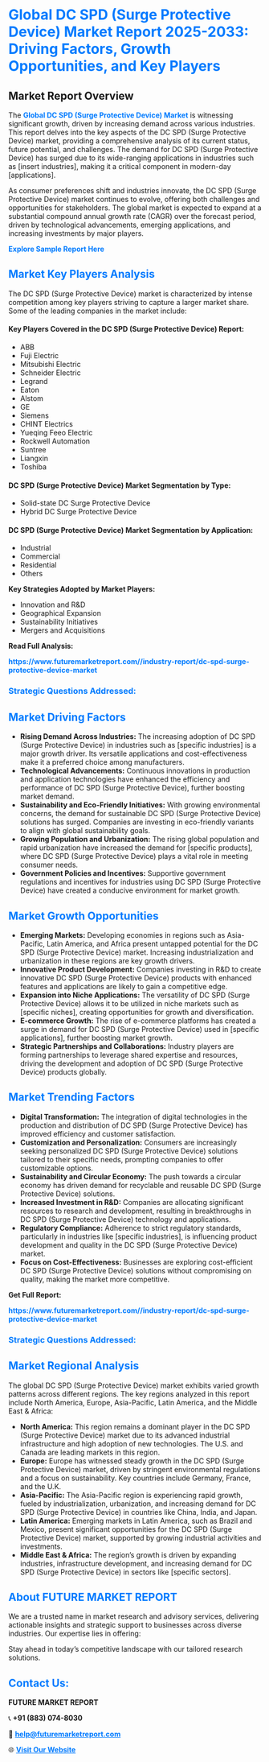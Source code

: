 <h1 style="color: #007BFF;">Global DC SPD (Surge Protective Device) Market Report 2025-2033: Driving Factors, Growth Opportunities, and Key Players</h1>

<section id="overview">
<h2>Market Report Overview</h2>
<p>The <a href="https://www.futuremarketreport.com//industry-report/dc-spd-surge-protective-device-market" style="color: #007BFF; text-decoration: none;"><strong>Global DC SPD (Surge Protective Device) Market</strong></a> is witnessing significant growth, driven by increasing demand across various industries. This report delves into the key aspects of the DC SPD (Surge Protective Device) market, providing a comprehensive analysis of its current status, future potential, and challenges. The demand for DC SPD (Surge Protective Device) has surged due to its wide-ranging applications in industries such as [insert industries], making it a critical component in modern-day [applications].</p>
<p>As consumer preferences shift and industries innovate, the DC SPD (Surge Protective Device) market continues to evolve, offering both challenges and opportunities for stakeholders. The global market is expected to expand at a substantial compound annual growth rate (CAGR) over the forecast period, driven by technological advancements, emerging applications, and increasing investments by major players.</p>
</section>

<section id="overview">
<p><a href="https://www.futuremarketreport.com//request-sample/reportId=76833" style="color: #007BFF; text-decoration: none;"><strong>Explore Sample Report Here</strong></a></p>
</section>

<section id="key-players">
<h2 style="color: #007BFF;">Market Key Players Analysis</h2>
<p>The DC SPD (Surge Protective Device) market is characterized by intense competition among key players striving to capture a larger market share. Some of the leading companies in the market include:</p>
<h4>Key Players Covered in the DC SPD (Surge Protective Device) Report:</h4>
<ul><li>ABB</li><li>Fuji Electric</li><li>Mitsubishi Electric</li><li>Schneider Electric</li><li>Legrand</li><li>Eaton</li><li>Alstom</li><li>GE</li><li>Siemens</li><li>CHINT Electrics</li><li>Yueqing Feeo Electric</li><li>Rockwell Automation</li><li>Suntree</li><li>Liangxin</li><li>Toshiba</li></ul>
<h4>DC SPD (Surge Protective Device) Market Segmentation by Type:</h4>
<ul><li>Solid-state DC Surge Protective Device</li><li>Hybrid DC Surge Protective Device</li></ul>

<h4>DC SPD (Surge Protective Device) Market Segmentation by Application:</h4>
<ul><li>Industrial</li><li>Commercial</li><li>Residential</li><li>Others</li></ul>
<p><strong>Key Strategies Adopted by Market Players:</strong></p>
<ul>
<li>Innovation and R&D</li>
<li>Geographical Expansion</li>
<li>Sustainability Initiatives</li>
<li>Mergers and Acquisitions</li>
</ul>
</section>

<section>
<p><strong>Read Full Analysis: </strong></p><a href="https://www.futuremarketreport.com//industry-report/dc-spd-surge-protective-device-market" style="color: #007BFF; text-decoration: none;"><strong>https://www.futuremarketreport.com//industry-report/dc-spd-surge-protective-device-market</strong></a>
<h3 style="color: #007BFF;">Strategic Questions Addressed:</h3>
</section>

<section id="driving-factors">
<h2 style="color: #007BFF;">Market Driving Factors</h2>
<ul>
<li><strong>Rising Demand Across Industries:</strong> The increasing adoption of DC SPD (Surge Protective Device) in industries such as [specific industries] is a major growth driver. Its versatile applications and cost-effectiveness make it a preferred choice among manufacturers.</li>
<li><strong>Technological Advancements:</strong> Continuous innovations in production and application technologies have enhanced the efficiency and performance of DC SPD (Surge Protective Device), further boosting market demand.</li>
<li><strong>Sustainability and Eco-Friendly Initiatives:</strong> With growing environmental concerns, the demand for sustainable DC SPD (Surge Protective Device) solutions has surged. Companies are investing in eco-friendly variants to align with global sustainability goals.</li>
<li><strong>Growing Population and Urbanization:</strong> The rising global population and rapid urbanization have increased the demand for [specific products], where DC SPD (Surge Protective Device) plays a vital role in meeting consumer needs.</li>
<li><strong>Government Policies and Incentives:</strong> Supportive government regulations and incentives for industries using DC SPD (Surge Protective Device) have created a conducive environment for market growth.</li>
</ul>
</section>

<section id="growth-opportunities">
<h2 style="color: #007BFF;">Market Growth Opportunities</h2>
<ul>
<li><strong>Emerging Markets:</strong> Developing economies in regions such as Asia-Pacific, Latin America, and Africa present untapped potential for the DC SPD (Surge Protective Device) market. Increasing industrialization and urbanization in these regions are key growth drivers.</li>
<li><strong>Innovative Product Development:</strong> Companies investing in R&D to create innovative DC SPD (Surge Protective Device) products with enhanced features and applications are likely to gain a competitive edge.</li>
<li><strong>Expansion into Niche Applications:</strong> The versatility of DC SPD (Surge Protective Device) allows it to be utilized in niche markets such as [specific niches], creating opportunities for growth and diversification.</li>
<li><strong>E-commerce Growth:</strong> The rise of e-commerce platforms has created a surge in demand for DC SPD (Surge Protective Device) used in [specific applications], further boosting market growth.</li>
<li><strong>Strategic Partnerships and Collaborations:</strong> Industry players are forming partnerships to leverage shared expertise and resources, driving the development and adoption of DC SPD (Surge Protective Device) products globally.</li>
</ul>
</section>

<section id="trending-factors">
<h2 style="color: #007BFF;">Market Trending Factors</h2>
<ul>
<li><strong>Digital Transformation:</strong> The integration of digital technologies in the production and distribution of DC SPD (Surge Protective Device) has improved efficiency and customer satisfaction.</li>
<li><strong>Customization and Personalization:</strong> Consumers are increasingly seeking personalized DC SPD (Surge Protective Device) solutions tailored to their specific needs, prompting companies to offer customizable options.</li>
<li><strong>Sustainability and Circular Economy:</strong> The push towards a circular economy has driven demand for recyclable and reusable DC SPD (Surge Protective Device) solutions.</li>
<li><strong>Increased Investment in R&D:</strong> Companies are allocating significant resources to research and development, resulting in breakthroughs in DC SPD (Surge Protective Device) technology and applications.</li>
<li><strong>Regulatory Compliance:</strong> Adherence to strict regulatory standards, particularly in industries like [specific industries], is influencing product development and quality in the DC SPD (Surge Protective Device) market.</li>
<li><strong>Focus on Cost-Effectiveness:</strong> Businesses are exploring cost-efficient DC SPD (Surge Protective Device) solutions without compromising on quality, making the market more competitive.</li>
</ul>
</section>

<section>
<p><strong>Get Full Report: </strong></p><a href="https://www.futuremarketreport.com//industry-report/dc-spd-surge-protective-device-market" style="color: #007BFF; text-decoration: none;"><strong>https://www.futuremarketreport.com//industry-report/dc-spd-surge-protective-device-market</strong></a>
<h3 style="color: #007BFF;">Strategic Questions Addressed:</h3>
</section>


<section id="regional-analysis">
<h2 style="color: #007BFF;">Market Regional Analysis</h2>
<p>The global DC SPD (Surge Protective Device) market exhibits varied growth patterns across different regions. The key regions analyzed in this report include North America, Europe, Asia-Pacific, Latin America, and the Middle East & Africa:</p>
<ul>
<li><strong>North America:</strong> This region remains a dominant player in the DC SPD (Surge Protective Device) market due to its advanced industrial infrastructure and high adoption of new technologies. The U.S. and Canada are leading markets in this region.</li>
<li><strong>Europe:</strong> Europe has witnessed steady growth in the DC SPD (Surge Protective Device) market, driven by stringent environmental regulations and a focus on sustainability. Key countries include Germany, France, and the U.K.</li>
<li><strong>Asia-Pacific:</strong> The Asia-Pacific region is experiencing rapid growth, fueled by industrialization, urbanization, and increasing demand for DC SPD (Surge Protective Device) in countries like China, India, and Japan.</li>
<li><strong>Latin America:</strong> Emerging markets in Latin America, such as Brazil and Mexico, present significant opportunities for the DC SPD (Surge Protective Device) market, supported by growing industrial activities and investments.</li>
<li><strong>Middle East & Africa:</strong> The region’s growth is driven by expanding industries, infrastructure development, and increasing demand for DC SPD (Surge Protective Device) in sectors like [specific sectors].</li>
</ul>
</section>

<footer>
<h2 style="color: #007BFF;">About FUTURE MARKET REPORT</h2>
<p>We are a trusted name in market research and advisory services, delivering actionable insights and strategic support to businesses across diverse industries. Our expertise lies in offering:</p>

<p>Stay ahead in today’s competitive landscape with our tailored research solutions.</p>

<h2 style="color: #007BFF;">Contact Us:</h2>
<p><strong>FUTURE MARKET REPORT</strong></p>
<p>📞 <strong>+91 (883) 074-8030</strong></p>
<p>📧 <strong><a href="mailto:help@futuremarketreport.com" style="color: #007BFF;">help@futuremarketreport.com</a></strong></p>
<p>🌐 <strong><a href="https://www.futuremarketreport.com/" style="color: #007BFF;">Visit Our Website</a></strong></p>
</footer>
